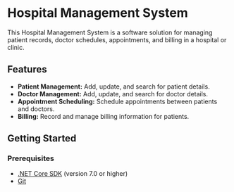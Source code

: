 # Hospital Management System

This Hospital Management System is a software solution for managing patient records, doctor schedules, appointments, and billing in a hospital or clinic.

## Features

- **Patient Management:** Add, update, and search for patient details.
- **Doctor Management:** Add, update, and search for doctor details.
- **Appointment Scheduling:** Schedule appointments between patients and doctors.
- **Billing:** Record and manage billing information for patients.

## Getting Started

### Prerequisites

- [.NET Core SDK](https://dotnet.microsoft.com/download) (version 7.0 or higher)
- [Git](https://git-scm.com/downloads)
